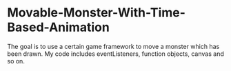 # Movable-Monster-With-Time-Based-Animation
The goal is to use a certain game framework to move a monster which has been drawn. My code includes eventListeners, function objects, canvas and so on.
